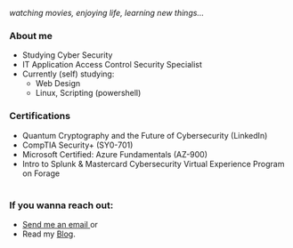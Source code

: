 
_watching movies, enjoying life, learning new things..._

### About me
- Studying Cyber Security 
- IT Application Access Control Security Specialist
- Currently (self) studying:
  - Web Design
  - Linux, Scripting (powershell)

### Certifications
- Quantum Cryptography and the Future of Cybersecurity (LinkedIn)
-  CompTIA Security+ (SY0-701)
-   Microsoft Certified: Azure Fundamentals (AZ-900)
-   Intro to Splunk & Mastercard Cybersecurity Virtual Experience Program on Forage

#

### If you wanna reach out:
  - <a href="mailto:kushp1@umbc.edu">Send me an email </a> or
  - Read my [Blog](https://medium.com/@krp20502050).
